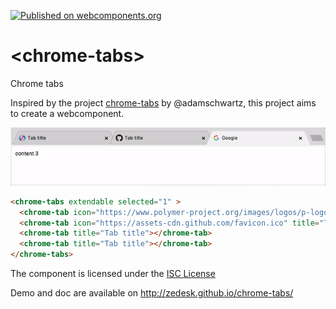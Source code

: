 [![Published on webcomponents.org](https://img.shields.io/badge/webcomponents.org-published-blue.svg)](https://www.webcomponents.org/element/zedesk/chrome-tabs)

# \<chrome-tabs\>

Chrome tabs

Inspired by the project [chrome-tabs][1] by @adamschwartz, this project aims to create a webcomponent.

![chrome-tabs](chrome-tabs.gif)

<!--
```
<custom-element-demo>
  <template>
    <script src="../webcomponentsjs/webcomponents-lite.js"></script>
    <link rel="import" href="chrome-tabs.html">
    <link rel="import" href="chrome-tab.html">
    <next-code-block></next-code-block>
  </template>
</custom-element-demo>
```
-->
```html
<chrome-tabs extendable selected="1" >
  <chrome-tab icon="https://www.polymer-project.org/images/logos/p-logo-32.png" title="Tab title"></chrome-tab>
  <chrome-tab icon="https://assets-cdn.github.com/favicon.ico" title="Tab title"></chrome-tab>
  <chrome-tab title="Tab title"></chrome-tab>
  <chrome-tab title="Tab title"></chrome-tab>
</chrome-tabs>
```

The component is licensed under the [ISC License](LICENSE.md)

Demo and doc are available on http://zedesk.github.io/chrome-tabs/

[1]: https://github.com/adamschwartz/chrome-tabs
